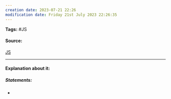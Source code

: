 ```yaml
---
creation date: 2023-07-21 22:26
modification date: Friday 21st July 2023 22:26:35
---
```


**Tags:** #JS 

#### Source:
[JS](https://javascript.info/structure)

--------------------------------------

#### Explanation about it:

##### Statements:

* 